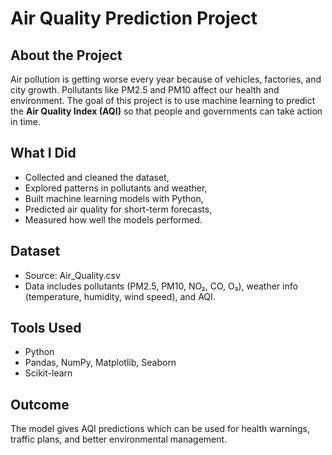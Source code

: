 # Air Quality Prediction Project

## About the Project
Air pollution is getting worse every year because of vehicles, factories, and city growth. Pollutants like PM2.5 and PM10 affect our health and environment. The goal of this project is to use machine learning to predict the **Air Quality Index (AQI)** so that people and governments can take action in time.

## What I Did
- Collected and cleaned the dataset,  
- Explored patterns in pollutants and weather,  
- Built machine learning models with Python,  
- Predicted air quality for short-term forecasts,  
- Measured how well the models performed.  

## Dataset
- Source: Air_Quality.csv  
- Data includes pollutants (PM2.5, PM10, NO₂, CO, O₃), weather info (temperature, humidity, wind speed), and AQI.  

## Tools Used
- Python  
- Pandas, NumPy, Matplotlib, Seaborn  
- Scikit-learn  

## Outcome
The model gives AQI predictions which can be used for health warnings, traffic plans, and better environmental management.
